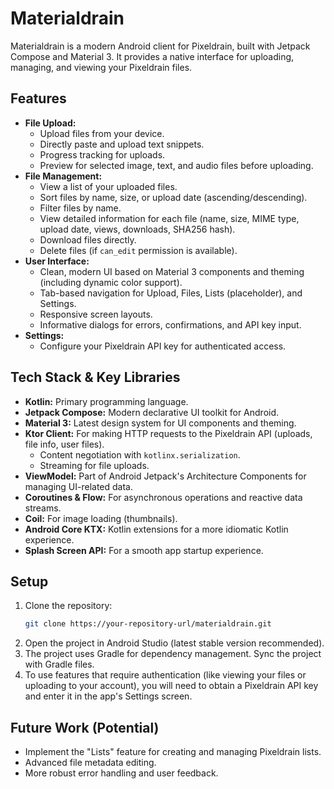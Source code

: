 # Materialdrain

Materialdrain is a modern Android client for Pixeldrain, built with Jetpack Compose and Material 3. It provides a native interface for uploading, managing, and viewing your Pixeldrain files.

## Features

*   **File Upload:**
    *   Upload files from your device.
    *   Directly paste and upload text snippets.
    *   Progress tracking for uploads.
    *   Preview for selected image, text, and audio files before uploading.
*   **File Management:**
    *   View a list of your uploaded files.
    *   Sort files by name, size, or upload date (ascending/descending).
    *   Filter files by name.
    *   View detailed information for each file (name, size, MIME type, upload date, views, downloads, SHA256 hash).
    *   Download files directly.
    *   Delete files (if `can_edit` permission is available).
*   **User Interface:**
    *   Clean, modern UI based on Material 3 components and theming (including dynamic color support).
    *   Tab-based navigation for Upload, Files, Lists (placeholder), and Settings.
    *   Responsive screen layouts.
    *   Informative dialogs for errors, confirmations, and API key input.
*   **Settings:**
    *   Configure your Pixeldrain API key for authenticated access.

## Tech Stack & Key Libraries

*   **Kotlin:** Primary programming language.
*   **Jetpack Compose:** Modern declarative UI toolkit for Android.
*   **Material 3:** Latest design system for UI components and theming.
*   **Ktor Client:** For making HTTP requests to the Pixeldrain API (uploads, file info, user files).
    *   Content negotiation with `kotlinx.serialization`.
    *   Streaming for file uploads.
*   **ViewModel:** Part of Android Jetpack's Architecture Components for managing UI-related data.
*   **Coroutines & Flow:** For asynchronous operations and reactive data streams.
*   **Coil:** For image loading (thumbnails).
*   **Android Core KTX:** Kotlin extensions for a more idiomatic Kotlin experience.
*   **Splash Screen API:** For a smooth app startup experience.

## Setup

1.  Clone the repository:
    ```bash
    git clone https://your-repository-url/materialdrain.git
    ```
2.  Open the project in Android Studio (latest stable version recommended).
3.  The project uses Gradle for dependency management. Sync the project with Gradle files.
4.  To use features that require authentication (like viewing your files or uploading to your account), you will need to obtain a Pixeldrain API key and enter it in the app's Settings screen.

## Future Work (Potential)

*   Implement the "Lists" feature for creating and managing Pixeldrain lists.
*   Advanced file metadata editing.
*   More robust error handling and user feedback.
